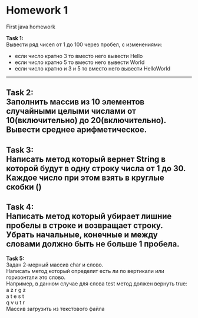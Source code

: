 # Homework 1
First java homework

**Task 1:**  
  Вывести ряд чисел от 1 до 100 через пробел, с изменениями:
  - если число кратно 3 то вместо него вывести Hello
  - если число кратно 5 то вместо него вывести World
  - если число кратно и 3 и 5 то вместо него вывести HelloWorld
___ 
**Task 2:**  
Заполнить массив из 10 элементов случайными целыми числами от 10(включительно) до 20(включительно).  
Вывести среднее арифметическое.  
---  
**Task 3:**   
Написать метод который вернет String в которой будут в одну строку числа от 1 до 30.
Каждое число при этом взять в круглые скобки ()  
---  
**Task 4:**  
Написать метод который убирает лишние пробелы в строке и возвращает строку.   
Убрать начальные, конечные и между словами должно быть не больше 1 пробела.  
---  
**Task 5:**  
Задан 2-мерный массив char и слово.  
Написать метод который определит есть ли по вертикали или горизонтали это слово.   
Например, в данном случае для слова test метод должен вернуть true:  
  a z r g z  
  a t e s t  
  q v u t r  
Массив загрузить из текстового файла  
